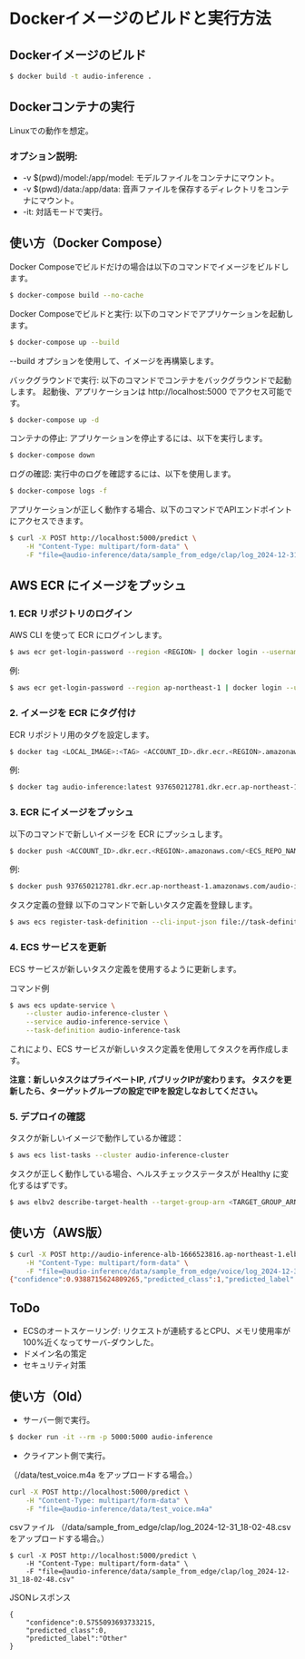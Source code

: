 # Dockerイメージのビルドと実行方法
## Dockerイメージのビルド

```bash
$ docker build -t audio-inference .
```
## Dockerコンテナの実行
Linuxでの動作を想定。


### オプション説明:

- -v $(pwd)/model:/app/model: モデルファイルをコンテナにマウント。
- -v $(pwd)/data:/app/data: 音声ファイルを保存するディレクトリをコンテナにマウント。
- -it: 対話モードで実行。

## 使い方（Docker Compose）
Docker Composeでビルドだけの場合は以下のコマンドでイメージをビルドします。
```bash
$ docker-compose build --no-cache
```

Docker Composeでビルドと実行: 以下のコマンドでアプリケーションを起動します。
```bash
$ docker-compose up --build
```
--build オプションを使用して、イメージを再構築します。

バックグラウンドで実行: 以下のコマンドでコンテナをバックグラウンドで起動します。
起動後、アプリケーションは http://localhost:5000 でアクセス可能です。
```bash
$ docker-compose up -d
```

コンテナの停止: アプリケーションを停止するには、以下を実行します。
```bash
$ docker-compose down
```

ログの確認: 実行中のログを確認するには、以下を使用します。
```bash
$ docker-compose logs -f
```

アプリケーションが正しく動作する場合、以下のコマンドでAPIエンドポイントにアクセスできます。
```bash
$ curl -X POST http://localhost:5000/predict \
    -H "Content-Type: multipart/form-data" \
    -F "file=@audio-inference/data/sample_from_edge/clap/log_2024-12-31_18-02-48.csv"
```

## AWS ECR にイメージをプッシュ
### 1. ECR リポジトリのログイン
AWS CLI を使って ECR にログインします。

```bash
$ aws ecr get-login-password --region <REGION> | docker login --username AWS --password-stdin <ACCOUNT_ID>.dkr.ecr.<REGION>.amazonaws.com
```

例:

```bash
$ aws ecr get-login-password --region ap-northeast-1 | docker login --username AWS --password-stdin 937650212781.dkr.ecr.ap-northeast-1.amazonaws.com
```

### 2. イメージを ECR にタグ付け
ECR リポジトリ用のタグを設定します。

```bash
$ docker tag <LOCAL_IMAGE>:<TAG> <ACCOUNT_ID>.dkr.ecr.<REGION>.amazonaws.com/<ECS_REPO_NAME>:<TAG>
```

例:

```bash
$ docker tag audio-inference:latest 937650212781.dkr.ecr.ap-northeast-1.amazonaws.com/audio-inference:latest
```

### 3. ECR にイメージをプッシュ
以下のコマンドで新しいイメージを ECR にプッシュします。

```bash
$ docker push <ACCOUNT_ID>.dkr.ecr.<REGION>.amazonaws.com/<ECS_REPO_NAME>:<TAG>
```
例:

```bash
$ docker push 937650212781.dkr.ecr.ap-northeast-1.amazonaws.com/audio-inference:latest
```

タスク定義の登録
以下のコマンドで新しいタスク定義を登録します。

```bash
$ aws ecs register-task-definition --cli-input-json file://task-definition.json
```

### 4. ECS サービスを更新
ECS サービスが新しいタスク定義を使用するように更新します。

コマンド例
```bash
$ aws ecs update-service \
    --cluster audio-inference-cluster \
    --service audio-inference-service \
    --task-definition audio-inference-task
```
これにより、ECS サービスが新しいタスク定義を使用してタスクを再作成します。

**注意：新しいタスクはプライベートIP, パブリックIPが変わります。
タスクを更新したら、ターゲットグループの設定でIPを設定しなおしてください。**

### 5. デプロイの確認
タスクが新しいイメージで動作しているか確認：

```bash
$ aws ecs list-tasks --cluster audio-inference-cluster
```
タスクが正しく動作している場合、ヘルスチェックステータスが Healthy に変化するはずです。

```bash
$ aws elbv2 describe-target-health --target-group-arn <TARGET_GROUP_ARN>
```

## 使い方（AWS版）

```bash
$ curl -X POST http://audio-inference-alb-1666523816.ap-northeast-1.elb.amazonaws.com/predict \
    -H "Content-Type: multipart/form-data" \
    -F "file=@audio-inference/data/sample_from_edge/voice/log_2024-12-31_18-13-16.csv"
{"confidence":0.9388715624809265,"predicted_class":1,"predicted_label":"People"}
```

## ToDo

- ECSのオートスケーリング: リクエストが連続するとCPU、メモリ使用率が100%近くなってサーバ-ダウンした。
- ドメイン名の策定
- セキュリティ対策

## 使い方（Old）

- サーバー側で実行。
```bash
$ docker run -it --rm -p 5000:5000 audio-inference
```

- クライアント側で実行。

（/data/test_voice.m4a をアップロードする場合。）
```bash
curl -X POST http://localhost:5000/predict \
    -H "Content-Type: multipart/form-data" \
    -F "file=@audio-inference/data/test_voice.m4a"
```

csvファイル （/data/sample_from_edge/clap/log_2024-12-31_18-02-48.csv をアップロードする場合。）
```
$ curl -X POST http://localhost:5000/predict \
    -H "Content-Type: multipart/form-data" \
    -F "file=@audio-inference/data/sample_from_edge/clap/log_2024-12-31_18-02-48.csv"
```

JSONレスポンス
```
{
    "confidence":0.5755093693733215,
    "predicted_class":0,
    "predicted_label":"Other"
}
```